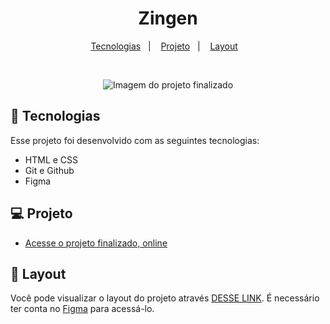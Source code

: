 <h1 align="center"> Zingen</h1>



<p align="center">
  <a href="#-tecnologias">Tecnologias</a>&nbsp;&nbsp;&nbsp;|&nbsp;&nbsp;&nbsp;
  <a href="#-projeto">Projeto</a>&nbsp;&nbsp;&nbsp;|&nbsp;&nbsp;&nbsp;
  <a href="#-layout">Layout</a>&nbsp;&nbsp;&nbsp;
</p>

<br>

<p align="center"> 
  <img src="https://uploaddeimagens.com.br/images/004/844/921/original/zingen.JPG?1726868013" alt="Imagem do projeto finalizado">
</p>

## 🚀 Tecnologias

Esse projeto foi desenvolvido com as seguintes tecnologias:

- HTML e CSS
- Git e Github
- Figma

## 💻 Projeto


- [Acesse o projeto finalizado, online](https://alexprado2.github.io/Zingen/)



## 🔖 Layout

Você pode visualizar o layout do projeto através [DESSE LINK](https://www.figma.com/design/D5NFpVWjZ4x2i6XkVYgjsL/LP-de-produto-(Community)?node-id=0-1&node-type=canvas&m=dev). É necessário ter conta no [Figma](https://figma.com) para acessá-lo.
